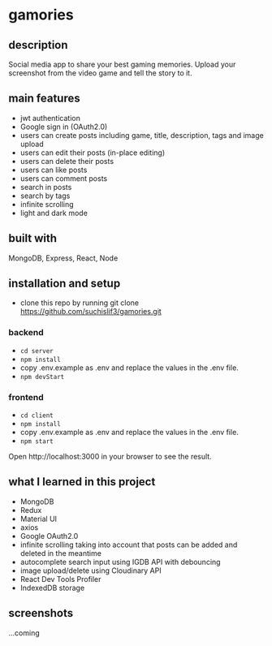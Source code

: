 # gamories

## description
Social media app to share your best gaming memories.
Upload your screenshot from the video game and tell the story to it.

## main features
- jwt authentication
- Google sign in (OAuth2.0)
- users can create posts including game, title, description, tags and image upload
- users can edit their posts (in-place editing)
- users can delete their posts
- users can like posts
- users can comment posts
- search in posts
- search by tags
- infinite scrolling
- light and dark mode

## built with
MongoDB, Express, React, Node

## installation and setup
- clone this repo by running git clone https://github.com/suchislif3/gamories.git

### backend
- `cd server`
- `npm install`
- copy .env.example as .env and replace the values in the .env file.
- `npm devStart`

### frontend
- `cd client`
- `npm install`
- copy .env.example as .env and replace the values in the .env file.
- `npm start`

Open http://localhost:3000 in your browser to see the result.

## what I learned in this project
- MongoDB
- Redux
- Material UI
- axios
- Google OAuth2.0
- infinite scrolling taking into account that posts can be added and deleted in the meantime
- autocomplete search input using IGDB API with debouncing
- image upload/delete using Cloudinary API
- React Dev Tools Profiler
- IndexedDB storage

## screenshots

...coming